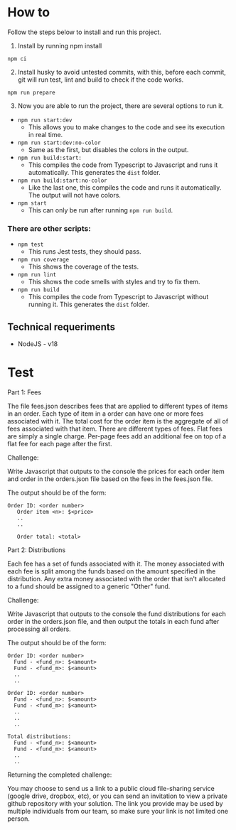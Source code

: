 # How to

Follow the steps below to install and run this project.

1. Install by running npm install
```
npm ci
```

2. Install husky to avoid untested commits, with this, before each commit, git will run test, lint and build to check if the code works.
```
npm run prepare
```

3. Now you are able to run the project, there are several options to run it.

  + ```npm run start:dev```
    + This allows you to make changes to the code and see its execution in real time.
  + ```npm run start:dev:no-color```
    + Same as the first, but disables the colors in the output.
  + ```npm run build:start:```
    + This compiles the code from Typescript to Javascript and runs it automatically. This generates the ```dist``` folder.
  + ```npm run build:start:no-color```
    + Like the last one, this compiles the code and runs it automatically. The output will not have colors.
  + ```npm start```
    + This can only be run after running ```npm run build```.

### There are other scripts:
  + ```npm test```
    + This runs Jest tests, they should pass.
  + ```npm run coverage```
    + This shows the coverage of the tests.
  + ```npm run lint```
    + This shows the code smells with styles and try to fix them.
  + ```npm run build```
    + This compiles the code from Typescript to Javascript without running it. This generates the ```dist``` folder.



## Technical requeriments

+ NodeJS - v18


# Test

Part 1: Fees

The file fees.json describes fees that are applied to different types of items in an order. Each type of item in a order can have one or more fees associated with it.
The total cost for the order item is the aggregate of all of fees associated with that item. There are different types of fees. Flat fees are simply a single charge. Per-page fees add an additional fee on top of a flat fee for each page after the first.

Challenge:

Write Javascript that outputs to the console the prices for each order item and order in the orders.json file based on the fees in the fees.json file. 

The output should be of the form:  
```
Order ID: <order number>  
   Order item <n>: $<price>  
   ..
   ..

   Order total: <total>
```


Part 2: Distributions

Each fee has a set of funds associated with it. The money associated with each fee is split among the funds based on the amount specified in the distribution. Any extra money associated with the order that isn't allocated to a fund should be assigned to a generic "Other" fund.

Challenge:

Write Javascript that outputs to the console the fund distributions for each order in the orders.json file, and then output the totals in each fund after processing all orders.

The output should be of the form:  
```
Order ID: <order number>  
  Fund - <fund_n>: $<amount>
  Fund - <fund_m>: $<amount>
  ..  
  ..  

Order ID: <order number>
  Fund - <fund_n>: $<amount>
  Fund - <fund_m>: $<amount>
  ..  
  ..  
  ..  

Total distributions:
  Fund - <fund_n>: $<amount>
  Fund - <fund_m>: $<amount>
  ..  
  ..  
```


Returning the completed challenge:

You may choose to send us a link to a public cloud file-sharing service (google drive, dropbox, etc), or you can send an invitation to view a private github repository with your solution.  The link you provide may be used by multiple individuals from our team, so make sure your link is not limited one person.